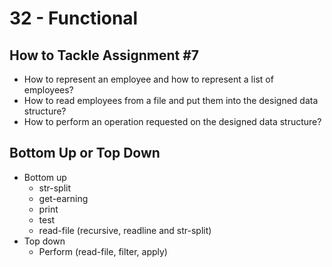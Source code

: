# 32 - Functional

## How to Tackle Assignment #7

- How to represent an employee and how to represent a list of employees?
- How to read employees from a file and put them into the designed data structure?
- How to perform an operation requested on the designed data structure?

## Bottom Up or Top Down

- Bottom up
    - str-split
    - get-earning
    - print
    - test
    - read-file (recursive, readline and str-split)
- Top down
    - Perform (read-file, filter, apply)

